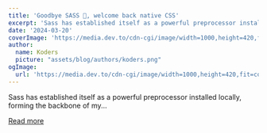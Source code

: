 ```yaml
---
title: 'Goodbye SASS 👋, welcome back native CSS'
excerpt: 'Sass has established itself as a powerful preprocessor installed locally, forming the backbone of my...'
date: '2024-03-20'
coverImage: 'https://media.dev.to/cdn-cgi/image/width=1000,height=420,fit=cover,gravity=auto,format=auto/https%3A%2F%2Fdev-to-uploads.s3.amazonaws.com%2Fuploads%2Farticles%2Fcsfwcuwxjbgyysk5xhzw.png'
author:
  name: Koders
  picture: "assets/blog/authors/koders.png"
ogImage:
  url: 'https://media.dev.to/cdn-cgi/image/width=1000,height=420,fit=cover,gravity=auto,format=auto/https%3A%2F%2Fdev-to-uploads.s3.amazonaws.com%2Fuploads%2Farticles%2Fcsfwcuwxjbgyysk5xhzw.png'
---
```


Sass has established itself as a powerful preprocessor installed locally, forming the backbone of my...

[Read more](https://dev.to/karsten_biedermann/goodbye-sass-welcome-back-native-css-cf)
